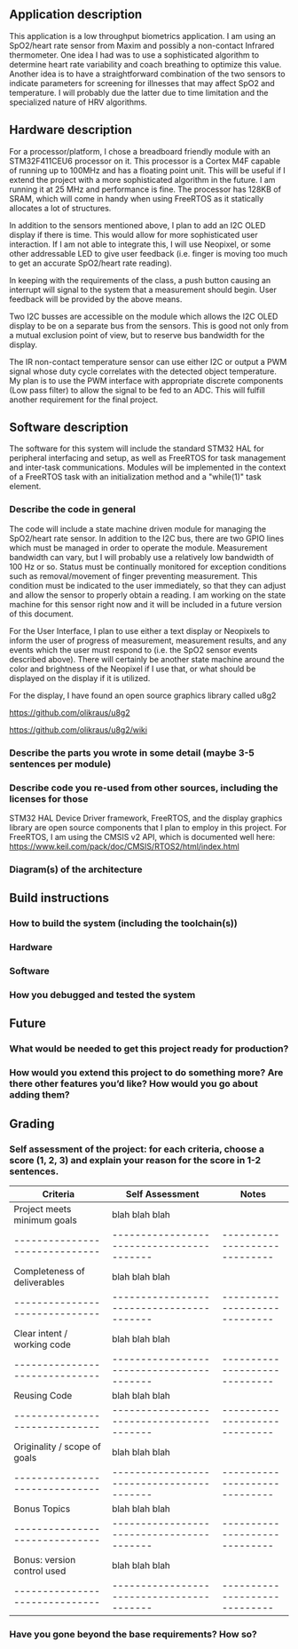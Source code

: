 ## Application description 

This application is a low throughput biometrics application. I am using an SpO2/heart rate sensor from Maxim and possibly a non-contact Infrared thermometer. One idea I had was to use a sophisticated algorithm to determine heart rate variability and coach breathing to optimize this value. Another idea is to have a straightforward combination of the two sensors to indicate parameters for screening for illnesses that may affect SpO2 and temperature. I will probably due the latter due to time limitation and the specialized nature of HRV algorithms. 

## Hardware description 

For a processor/platform, I chose a breadboard friendly module with an STM32F411CEU6 processor on it. This processor is a Cortex M4F capable of running up to 100MHz and has a floating point unit. This will be useful if I extend the project with a more sophisticated algorithm in the future. I am running it at 25 MHz and performance is fine. The processor has 128KB of SRAM, which will come in handy when using FreeRTOS as it statically allocates a lot of structures. 

In addition to the sensors mentioned above, I plan to add an I2C OLED display if there is time. This would allow for more sophisticated user interaction. If I am not able to integrate this, I will use Neopixel, or some other addressable LED to give user feedback (i.e. finger is moving too much to get an accurate SpO2/heart rate reading). 

In keeping with the requirements of the class, a push button causing an interrupt will signal to the system that a measurement should begin. User feedback will be provided by the above means. 

Two I2C busses are accessible on the module which allows the I2C OLED display to be on a separate bus from the sensors. This is good not only from a mutual exclusion point of view, but to reserve bus bandwidth for the display. 

The IR non-contact temperature sensor can use either I2C or output a PWM signal whose duty cycle correlates with the detected object temperature. My plan is to use the PWM interface with appropriate discrete components (Low pass filter) to allow the signal to be fed to an ADC. This will fulfill another requirement for the final project. 

## Software description 

The software for this system will include the standard STM32 HAL for peripheral interfacing and setup, as well as FreeRTOS for task management and inter-task communications. Modules will be implemented in the context of a FreeRTOS task with an initialization method and a "while(1)" task element. 

### Describe the code in general 

The code will include a state machine driven module for managing the SpO2/heart rate sensor. In addition to the I2C bus, there are two GPIO lines which must be managed in order to operate the module. Measurement bandwidth can vary, but I will probably use a relatively low bandwidth of 100 Hz or so. Status must be continually monitored for exception conditions such as removal/movement of finger preventing measurement. This condition must be indicated to the user immediately, so that they can adjust and allow the sensor to properly obtain a reading. I am working on the state machine for this sensor right now and it will be included in a future version of this document. 

For the User Interface, I plan to use either a text display or Neopixels to inform the user of progress of measurement, measurement results, and any events which the user must respond to (i.e. the SpO2 sensor events described above). There will certainly be another state machine around the color and brightness of the Neopixel if I use that, or what should be displayed on the display if it is utilized. 

For the display, I have found an open source graphics library called u8g2 

https://github.com/olikraus/u8g2

https://github.com/olikraus/u8g2/wiki

### Describe the parts you wrote in some detail (maybe 3-5 sentences per module)



### Describe code you re-used from other sources, including the licenses for those 

STM32 HAL Device Driver framework, FreeRTOS, and the display graphics library are open source components that I plan to employ in this project. For FreeRTOS, I am using the CMSIS v2 API, which is documented well here: https://www.keil.com/pack/doc/CMSIS/RTOS2/html/index.html

### Diagram(s) of the architecture 

## Build instructions 

### How to build the system (including the toolchain(s)) 

### Hardware 

### Software 

### How you debugged and tested the system 

## Future 

### What would be needed to get this project ready for production? 

### How would you extend this project to do something more? Are there other features you’d like? How would you go about adding them? 

## Grading 

### Self assessment of the project: for each criteria, choose a score (1, 2, 3) and explain your reason for the score in 1-2 sentences. 

| Criteria                     | Self Assessment                         | Notes                       |
|------------------------------|-----------------------------------------|-----------------------------|
| Project meets minimum goals  | blah blah blah                          |                             |
|------------------------------|-----------------------------------------|-----------------------------|
| Completeness of deliverables | blah blah blah                          |                             |
|------------------------------|-----------------------------------------|-----------------------------|
| Clear intent / working code  | blah blah blah                          |                             |
|------------------------------|-----------------------------------------|-----------------------------|
| Reusing Code                 | blah blah blah                          |                             |
|------------------------------|-----------------------------------------|-----------------------------|
| Originality / scope of goals | blah blah blah                          |                             |
|------------------------------|-----------------------------------------|-----------------------------|
| Bonus Topics                 | blah blah blah                          |                             |
|------------------------------|-----------------------------------------|-----------------------------|
| Bonus: version control used  | blah blah blah                          |                             |
|------------------------------|-----------------------------------------|-----------------------------|



### Have you gone beyond the base requirements? How so? 
